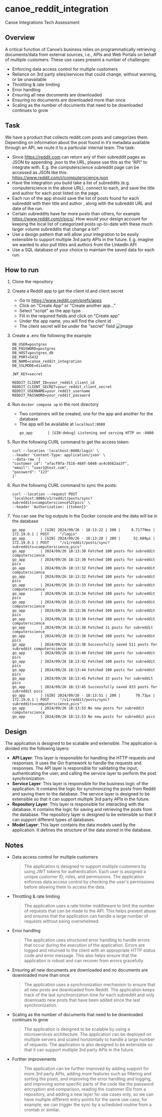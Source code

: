 # canoe_reddit_integration

Canoe Integrations Tech Assessment

## Overview

A critical function of Canoe’s business relies on programmatically retrieving documents/data from external sources,
i.e., APIs and Web Portals on behalf of multiple customers.
These use cases present a number of challenges:

- Enforcing data access control for multiple customers
- Reliance on 3rd party sites/services that could change, without warning, or be unavailable
- Throttling & rate limiting
- Error handling
- Ensuring all new documents are downloaded
- Ensuring no documents are downloaded more than once
- Scaling as the number of documents that need to be downloaded continues to grow

## Task

We have a product that collects reddit.com posts and categorizes them. Depending on information about the post found in
it’s metadata available through an API, we route it to a particular internal team. The task:

- Since https://reddit.com can return any of their subreddit pages as JSON by appending .json to the URL, please use
  this as the “API” to integrate with. E.g. the computerscience subreddit page can be accessed as JSON like
  this: https://www.reddit.com/r/computerscience.json
- Have the integration you build take a list of subreddits (e.g. computerscience in the above URL), connect to each, and
  save the title and author for each post listed on the page.
- Each run of the app should save the list of posts found for each subreddit with their title and author , along with
  the subreddit URL and date of the run.
- Certain subreddits have far more posts than others, for example https://www.reddit.com/r/pics/. How would your design
  account for keeping the local list of categorized posts up-to-date with these much larger volume subreddits that
  change a lot?
- Use a design pattern that will allow your integration to be easily extensible to support multiple 3rd party APIs in
  the future. E.g. imagine we wanted to also pull titles and authors from the LinkedIn API
- Use a SQL database of your choice to maintain the saved data for each run.

## How to run

1. Clone the repository
2. Create a Reddit app to get the client id and client secret
    - Go to https://www.reddit.com/prefs/apps
    - Click on "Create App" or "Create another app..."
    - Select "script" as the app type
    - Fill in the required fields and click on "Create app"
    - Under the app name, you will find the client id
    - The client secret will be under the "secret" field
      ![image](https://github.com/user-attachments/assets/f68ee8b4-7983-45d8-accb-ba1c48c49894)

3. Create a .env file following the example:
    ```
    DB_USER=postgres
    DB_PASSWORD=postgres
    DB_HOST=postgres_db
    DB_PORT=5432
    DB_NAME=canoe_reddit_integration
    DB_SSLMODE=disable
    
    JWT_KEY=secret
    
    REDDIT_CLIENT_ID=your_reddit_client_id
    REDDIT_CLIENT_SECRET=your_reddit_client_secret
    REDDIT_USERNAME=your_reddit_username
    REDDIT_PASSWORD=your_reddit_password
    ```
4. Run `docker compose up` in the root directory
    - Two containers will be created, one for the app and another for the database
    - The app will be available at `localhost:8080`
       ```shell
      go_app       | [GIN-debug] Listening and serving HTTP on :8080
      ```
5. Run the following CURL command to get the access token:
    ```shell
    curl --location 'localhost:8080/login' \
    --header 'Content-Type: application/json' \
    --data-raw '{
    "customer_id": "afacf9fa-7516-468f-b048-ac4c0562aa3f",
    "email": "user1@test.com",
    "password": "123"
    }'
    ```
6. Run the following CURL command to sync the posts:
    ```shell
   curl --location --request POST 'localhost:8080/v1/reddit/posts/sync?subreddits=computerscience%2Cpics' \
   --header 'Authorization: {{token}}'
    ```
7. You can see the log outputs in the Docker console and the data will be in the database
   ```shell
   go_app       | [GIN] 2024/09/26 - 18:13:22 | 200 |     8.71779ms |      172.19.0.1 | POST     "/login"
   go_app       | [GIN] 2024/09/26 - 18:13:28 | 200 |      52.689µs |      172.19.0.1 | POST     "/v1/reddit/posts/sync?subreddits=computerscience,pics"
   go_app       | 2024/09/26 18:13:30 Fetched 100 posts for subreddit computerscience
   go_app       | 2024/09/26 18:13:30 Fetched 100 posts for subreddit pics
   go_app       | 2024/09/26 18:13:32 Fetched 100 posts for subreddit computerscience
   go_app       | 2024/09/26 18:13:32 Fetched 100 posts for subreddit pics
   go_app       | 2024/09/26 18:13:33 Fetched 100 posts for subreddit computerscience
   go_app       | 2024/09/26 18:13:34 Fetched 100 posts for subreddit pics
   go_app       | 2024/09/26 18:13:35 Fetched 100 posts for subreddit computerscience
   go_app       | 2024/09/26 18:13:36 Fetched 100 posts for subreddit pics
   go_app       | 2024/09/26 18:13:36 Fetched 100 posts for subreddit computerscience
   go_app       | 2024/09/26 18:13:38 Fetched 11 posts for subreddit computerscience
   go_app       | 2024/09/26 18:13:38 Fetched 100 posts for subreddit pics
   go_app       | 2024/09/26 18:13:38 Successfully saved 511 posts for subreddit computerscience
   go_app       | 2024/09/26 18:13:40 Fetched 100 posts for subreddit pics
   go_app       | 2024/09/26 18:13:42 Fetched 100 posts for subreddit pics
   go_app       | 2024/09/26 18:13:44 Fetched 100 posts for subreddit pics
   go_app       | 2024/09/26 18:13:45 Fetched 33 posts for subreddit pics
   go_app       | 2024/09/26 18:13:45 Successfully saved 833 posts for subreddit pics
   go_app       | [GIN] 2024/09/26 - 18:13:51 | 200 |       70.73µs |      172.19.0.1 | POST     "/v1/reddit/posts/sync?subreddits=computerscience,pics"
   go_app       | 2024/09/26 18:13:53 No new posts for subreddit computerscience
   go_app       | 2024/09/26 18:13:53 No new posts for subreddit pics
   ```
## Design

The application is designed to be scalable and extensible. The application is divided into the following layers:

- **API Layer**: This layer is responsible for handling the HTTP requests and responses. It uses the Gin framework to
  handle the requests and responses. The API layer is responsible for validating the input, authenticating the user,
  and calling the service layer to perform the post synchronization.
- **Service Layer**: This layer is responsible for the business logic of the application. It contains the logic for
  synchronizing the posts from Reddit and saving them to the database. The service layer is designed to be extensible
  so that it can support multiple 3rd party APIs in the future.
- **Repository Layer**: This layer is responsible for interacting with the database. It contains the logic for saving and
  retrieving the posts from the database. The repository layer is designed to be extensible so that it can support
  different types of databases.
- **Model Layer**: This layer contains the data models used by the application. It defines the structure of the data
  stored in the database.

## Notes

- Data access control for multiple customers
  > The application is designed to support multiple customers by using JWT
    tokens for authentication. Each user is assigned a unique customer ID, roles, and permissions. The application enforces
    data access control by checking the user's permissions before allowing them to access the data.
- Throttling & rate limiting
  > The application uses a rate limiter middleware to limit the number of requests that can be made to the API. This
    helps prevent abuse and ensures that the application can handle a large number of requests without being
    overwhelmed.
- Error handling
  > The application uses structured error handling to handle errors that occur during the execution of the application.
    Errors are logged and returned to the client with an appropriate HTTP status code and error message. This also helps
    ensure that the application is robust and can recover from errors gracefully.
- Ensuring all new documents are downloaded and no documents are downloaded more than once
  > The application uses a synchronization mechanism to ensure that all new posts are downloaded from Reddit. The
    application keeps track of the last synchronization time for each subreddit and only downloads new posts that have
    been added since the last synchronization.
- Scaling as the number of documents that need to be downloaded continues to grow
  > The application is designed to be scalable by using a microservices architecture. The application can be deployed
    on multiple servers and scaled horizontally to handle a large number of requests. The application is also designed
    to be extensible so that it can support multiple 3rd party APIs in the future.
- Further improvements
  > The application can be further improved by adding support for more 3rd party APIs, adding more features such as
    filtering and sorting the posts, and improving the error handling and logging, and improving some specific parts of
    the code like the password encryption and comparison, reading the customer IDs from a repository, and adding a new 
    layer for use cases only, so we can have multiple different entry points for the same use case, for example, 
    we can trigger the sync by a scheduled routine from a crontab or similar.